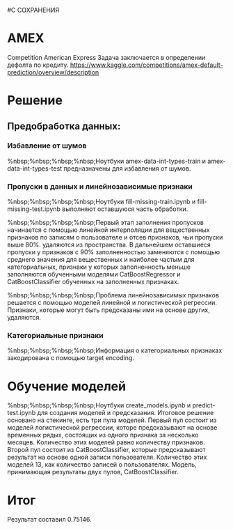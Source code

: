 #С СОХРАНЕНИЯ
# AMEX
Competition American Express
Задача заключается в определении дефолта по кредиту.
https://www.kaggle.com/competitions/amex-default-prediction/overview/description

# Решение
## Предобработка данных:
### Избавление от шумов 
%nbsp;%nbsp;%nbsp;%nbsp;Ноутбуки amex-data-int-types-train и amex-data-int-types-test предназначены для избавления от шумов.
  
### Пропуски в данных и линейнозависимые признаки
%nbsp;%nbsp;%nbsp;%nbsp;Ноутбуки fill-missing-train.ipynb и fill-missing-test.ipynb выполняют оставшуюся часть обработки. 

%nbsp;%nbsp;%nbsp;%nbsp;Первый этап заполнения пропусков начинается с помощью линейной интерполяции для вещественных признаков по записям о пользователе и отсев признаков, чьи пропуски выше 80%. удаляются из пространства. В дальнейшем оставшиеся пропуски у признаков с 90% заполненностью заменяются с помощью среднего значения для вещественных и наиболее частым для категориальных, признаки у которых заполненность меньше заполняются обученными моделями CatBoostRegressor и CatBoostClassifier обученных на заполненных признаках.

%nbsp;%nbsp;%nbsp;%nbsp;Проблема линейнозависимых признаков решается с помощью моделей линейной и логистической регрессии. Признаки, которые могут быть предсказаны ими на основе других, удаляются.
### Категориальные признаки
%nbsp;%nbsp;%nbsp;%nbsp;Информация о категориальных признаках закодирована с помощью target encoding.

# Обучение моделей
%nbsp;%nbsp;%nbsp;%nbsp;Ноутбуки create_models.ipynb и predict-test.ipynb для создания моделей и предсказания. 
Итоговое решение основано на стекинге, есть три пула моделей. Первый пул состоит из моделей логистической регрессии, которе предсказывают на основе временных рядых, состоящих из одного признака за несколько месяцев. Kоличество этих моделей равно количеству признаков. Второй пул состоит из CatBoostClassifier, которые предсказывают результат на основе одной записи пользователя. Количество этих моделей 13, как количество записей о пользователях. Модель, принимающая результаты двух пулов, CatBoostClassifier.

# Итог
Результат составил 0.75146.
